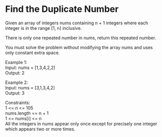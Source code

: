  # Find the Duplicate Number #

Given an array of integers nums containing n + 1 integers where each integer is in the range [1, n] inclusive.

There is only one repeated number in nums, return this repeated number.

You must solve the problem without modifying the array nums and uses only constant extra space.

 

Example 1:
<br/>
Input: nums = [1,3,4,2,2]
<br/>
Output: 2
<br/>

Example 2:
<br/>
Input: nums = [3,1,3,4,2]
<br/>
Output: 3
<br/> 

Constraints:
<br/>
1 <= n <= 105
<br/>
nums.length == n + 1
<br/>
1 <= nums[i] <= n
<br/>
All the integers in nums appear only once except for precisely one integer which appears two or more times.